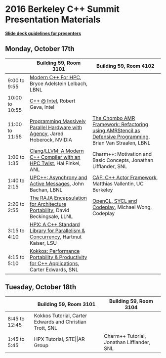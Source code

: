# 2016 Berkeley C++ Summit Presentation Materials

**[Slide deck guidelines for presenters](https://github.com/brycelelbach/2016_berkeley_cpp_summit_presentations/blob/master/SLIDE_DECK_GUIDELINES.md)**

## Monday, October 17th

|                | Building 59, Room 3101                                                                       | Building 59, Room 4102                                                                                        | 
|----------------|----------------------------------------------------------------------------------------------|---------------------------------------------------------------------------------------------------------------|
| 9:00 to 9:55   | [Modern C++ For HPC][], Bryce Adelstein Lelbach, LBNL                                        |                                                                                                               |
| 10:00 to 10:55 | [C++ @ Intel][], Robert Geva, Intel                                                          |                                                                                                               |
| 11:00 to 11:55 | [Programming Massively Parallel Hardware with Agency][], Jared Hoberock, NVIDIA              | [The Chombo AMR Framework: Refactoring using AMRStencil as Defensive Programming][], Brian Van Straalen, LBNL |
| 1:00 to 1:35   | [Clang/LLVM: A Modern C++ Compiler with an HPC Twist][], Hal Finkel, ANL                     | Charm++: Motivation and Basic Concepts, Jonathan Lifflander, SNL                                              |
| 1:40 to 2:15   | [UPC++: Asynchrony and Active Messages][], John Bachan, LBNL                                 | [CAF: C++ Actor Framework][], Matthias Vallentin, UC Berkeley                                                 |
| 2:20 to 2:55   | [The RAJA Encapsulation for Architecture Portability][], David Beckingsale, LLNL             | [OpenCL, SYCL and Codeplay][], Michael Wong, Codeplay                                                         |
| 3:15 to 4:10   | [HPX: A C++ Standard Library for Parallelism & Concurrency][], Hartmut Kaiser, LSU           |                                                                                                               |
| 4:15 to 5:10   | [Kokkos: Performance Portability & Productivity for C++ Applications][], Carter Edwards, SNL |                                                                                                               |

## Tuesday, October 18th

|                | Building 59, Room 3101                                       | Building 59, Room 3104                                |
|----------------|--------------------------------------------------------------|-------------------------------------------------------|
| 8:45 to 12:45  | Kokkos Tutorial, Carter Edwards and Christian Trott, SNL |                                                           |
| 1:45 to 5:45   | HPX Tutorial, STE&#124;&#124;AR Group                    | Charm++ Tutorial, Jonathan Lifflander, SNL                |

[Modern C++ For HPC]: https://github.com/boostcon/2016_berkeley_cpp_summit_presentations/raw/master/talks/modern_cpp_for_hpc.pdf
[C++ @ Intel]: https://github.com/boostcon/2016_berkeley_cpp_summit_presentations/raw/master/talks/cpp_at_intel.pdf
[Programming Massively Parallel Hardware with Agency]: https://github.com/boostcon/2016_berkeley_cpp_summit_presentations/raw/master/talks/programming_massively_parallel_hardware_with_agency.pdf
[The Chombo AMR Framework: Refactoring using AMRStencil as Defensive Programming]: https://github.com/boostcon/2016_berkeley_cpp_summit_presentations/raw/master/talks/the_chombo_amr_framework_refactoring_using_amrstencil_as_defensive_programming.pdf
[Clang/LLVM: A Modern C++ Compiler with an HPC Twist]: https://github.com/boostcon/2016_berkeley_cpp_summit_presentations/raw/master/talks/clang_llvm_a_modern_cpp_compiler_with_an_hpc_twist.pdf

[UPC++: Asynchrony and Active Messages]: https://github.com/boostcon/2016_berkeley_cpp_summit_presentations/raw/master/talks/upcpp_asynchrony_and_active_messages.pdf
[CAF: C++ Actor Framework]: https://github.com/boostcon/2016_berkeley_cpp_summit_presentations/raw/master/talks/caf_cpp_actor_framework.pdf
[The RAJA Encapsulation for Architecture Portability]: https://github.com/boostcon/2016_berkeley_cpp_summit_presentations/raw/master/talks/the_raja_encapsulation_for_architecture_portability.pdf
[OpenCL, SYCL and Codeplay]: https://github.com/boostcon/2016_berkeley_cpp_summit_presentations/raw/master/talks/opencl_sycl_and_codeplay.pdf
[HPX: A C++ Standard Library for Parallelism & Concurrency]: https://github.com/boostcon/2016_berkeley_cpp_summit_presentations/raw/master/talks/hpx_a_standard_library_for_parallelism_and_concurrency.pdf
[Kokkos: Performance Portability & Productivity for C++ Applications]: https://github.com/boostcon/2016_berkeley_cpp_summit_presentations/raw/master/talks/kokkos_performance_portability_and_productivity_for_cpp_applications.pdf



